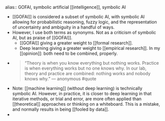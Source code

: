 alias:: GOFAI, symbolic artificial [[intelligence]], symbolic AI

- [[GOFAI]] is considered a subset of symbolic AI, with symbolic AI allowing for probabilistic reasoning, fuzzy logic, and the representation of uncertainty and ambiguity in a handful of ways.
- However, I use both terms as synonyms. Not as a criticism of symbolic AI, but as praise of [[GOFAI]].
  * [[GOFAI]] giving a greater weight to [[formal research]].
  * Deep learning giving a greater weight to [[empirical research]].
  In my [[opinion]]: both need to be combined, properly.
- > “Theory is when you know everything but nothing works. Practice is when everything works but no one knows why. In our lab, theory and practice are combined: nothing works and nobody knows why.” — anonymous #quote
- Note: [[machine learning]] (without deep learning) is technically symbolic AI. However, in practice, it is closer to deep learning in that iterative methods, or trial and error, are more often applied than [[theoretical]] approaches or thinking on a whiteboard. This is a mistake, and normally results in being [[fooled by data]].
-